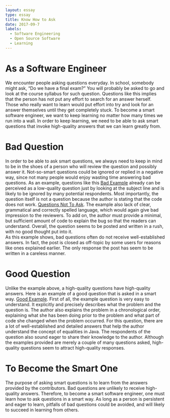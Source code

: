```yaml
---
layout: essay
type: essay
title: Know How to Ask
date: 2017-09-7
labels:
  - Software Engineering
  - Open Source Software
  - Learning
---
```



<h1>As a Software Engineer</h1>

We encounter people asking questions everyday. In school, somebody might ask, “Do we have a final exam?” You will probably be asked to go and look at the course syllabus for such question. Questions like this implies that the person has not put any effort to search for an answer herself. Those who really want to learn would put effort into try and look for an answer themselves until they get completely stuck. To become a smart software engineer, we want to keep learning no matter how many times we run into a wall. In order to keep learning, we need to be able to ask smart questions that invoke high-quality answers that we can learn greatly from. 


<h1>Bad Question</h1>

In order to be able to ask smart questions, we always need to keep in mind to be in the shoes of a person who will review the question and possibly answer it. Not-so-smart questions could be ignored or replied in a negative way, since not many people would enjoy wasting time answering bad questions. 
As an example, questions like this [Bad Example](https://stackoverflow.com/questions/36355927/setter-doesnt-work) already can be perceived as a low-quality question just by looking at the subject line and is likely to be ignored by many potential respondents. Most importantly, the question itself is not a question because the author is stating that the code does not work. [Questions Not To Ask](http://www.catb.org/esr/faqs/smart-questions.html#classic). The example also lack of clear, grammatical and correctly spelled language, which would again give bad impression to the reviewers. To add on, the author must provide a minimal, but sufficient amount of code to explain the bug so that the readers can understand. Overall, the question seems to be posted and written in a rush, with no good thought put into it.  
As this example shows, bad questions often do not receive well-established answers. In fact, the post is closed as off-topic by some users for reasons like ones explained earlier. The only response the post has seem to be written in a careless manner. 


<h1>Good Question</h1>

Unlike the example above, a high-quality questions have high-quality answers. Here is an example of a good question that is asked in a smart way. [Good Example](https://stackoverflow.com/questions/513832/how-do-i-compare-strings-in-java). First of all, the example question is very easy to understand. It explicitly and precisely describes what the problem and the question is. The author also explains the problem in a chronological order, explaining what she has been doing prior to the problem and what part of code she changed when the problem occurred. 
For this question, there are a lot of well-established and detailed answers that help the author understand the concept of equalities in Java. The respondents of the question also sound eager to share their knowledge to the author. Although the examples provided are merely a couple of many questions asked, high-quality questions seem to attract high-quality responses. 


<h1>To Become the Smart One</h1>

The purpose of asking smart questions is to learn from the answers provided by the contributors. Bad questions are unlikely to receive high-quality answers. Therefore, to become a smart software engineer, one must learn how to ask questions in a smart way. As long as a person is persistent and eager to learn, pitfalls of bad questions could be avoided, and will likely to succeed in learning from others. 

